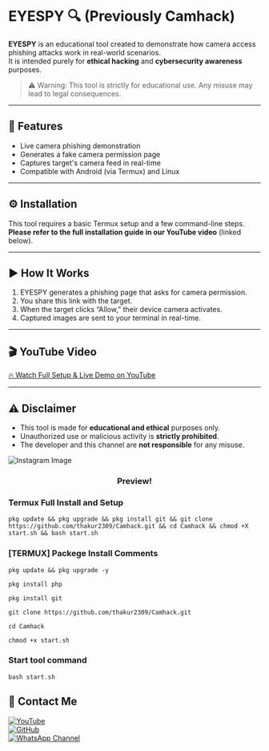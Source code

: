 # EYESPY 🔍 (Previously Camhack)

**EYESPY** is an educational tool created to demonstrate how camera access phishing attacks work in real-world scenarios.  
It is intended purely for **ethical hacking** and **cybersecurity awareness** purposes.

> ⚠️ Warning: This tool is strictly for educational use. Any misuse may lead to legal consequences.

---

## 📌 Features

- Live camera phishing demonstration
- Generates a fake camera permission page
- Captures target's camera feed in real-time
- Compatible with Android (via Termux) and Linux

---

## ⚙️ Installation

This tool requires a basic Termux setup and a few command-line steps.  
**Please refer to the full installation guide in our YouTube video** (linked below).

---

## ▶️ How It Works

1. EYESPY generates a phishing page that asks for camera permission.
2. You share this link with the target.
3. When the target clicks “Allow,” their device camera activates.
4. Captured images are sent to your terminal in real-time.

---

## 🎬 YouTube Video

[🔥 Watch Full Setup & Live Demo on YouTube](https://youtu.be/Ul95jpQ3N70)

---

## ⚠️ Disclaimer

- This tool is made for **educational and ethical** purposes only.
- Unauthorized use or malicious activity is **strictly prohibited**.
- The developer and this channel are **not responsible** for any misuse.



![Instagram Image ](https://drive.google.com/file/d/1pKTKAVzFum78xG6MHt4t4i8O-fgN97V2/view?usp=drivesdk)

<h3 align="center"> Preview!</h3>

### Termux Full Install and Setup 
```
pkg update && pkg upgrade && pkg install git && git clone https://github.com/thakur2309/Camhack.git && cd Camhack && chmod +X start.sh && bash start.sh
```

### [TERMUX] Packege Install Comments

```
pkg update && pkg upgrade -y
```
```
pkg install php
```
```
pkg install git
```
```
git clone https://github.com/thakur2309/Camhack.git
```
```
cd Camhack
```
```
chmod +x start.sh
```

### Start tool command
```
bash start.sh
```


## 📌 Contact Me  

<a href="https://youtube.com/@techinformationah">
  <img src="https://img.shields.io/badge/YouTube-FF0000?style=for-the-badge&logo=youtube&logoColor=white" alt="YouTube">
</a>  
<br>  

<a href="https://github.com/thakur2309?tab=repositories">
  <img src="https://img.shields.io/badge/GitHub-000000?style=for-the-badge&logo=github&logoColor=white" alt="GitHub">
</a>  
<br>  

<a href="https://whatsapp.com/channel/0029VaxyzHsB4hdWoz0cmt3s">
  <img src="https://img.shields.io/badge/WhatsApp-25D366?style=for-the-badge&logo=whatsapp&logoColor=white" alt="WhatsApp Channel">
</a>
